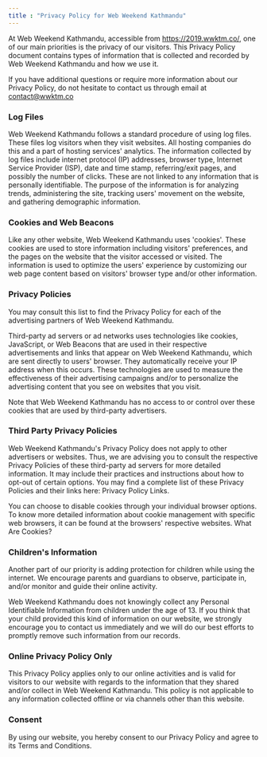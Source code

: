 ```yaml
---
title : "Privacy Policy for Web Weekend Kathmandu"
---
```



At Web Weekend Kathmandu, accessible from https://2019.wwktm.co/, one of our main priorities is the privacy of our visitors. This Privacy Policy document contains types of information that is collected and recorded by Web Weekend Kathmandu and how we use it.

If you have additional questions or require more information about our Privacy Policy, do not hesitate to contact us through email at contact@wwktm.co

### Log Files

Web Weekend Kathmandu follows a standard procedure of using log files. These files log visitors when they visit websites. All hosting companies do this and a part of hosting services' analytics. The information collected by log files include internet protocol (IP) addresses, browser type, Internet Service Provider (ISP), date and time stamp, referring/exit pages, and possibly the number of clicks. These are not linked to any information that is personally identifiable. The purpose of the information is for analyzing trends, administering the site, tracking users' movement on the website, and gathering demographic information.

### Cookies and Web Beacons

Like any other website, Web Weekend Kathmandu uses 'cookies'. These cookies are used to store information including visitors' preferences, and the pages on the website that the visitor accessed or visited. The information is used to optimize the users' experience by customizing our web page content based on visitors' browser type and/or other information.

### Privacy Policies

You may consult this list to find the Privacy Policy for each of the advertising partners of Web Weekend Kathmandu. 

Third-party ad servers or ad networks uses technologies like cookies, JavaScript, or Web Beacons that are used in their respective advertisements and links that appear on Web Weekend Kathmandu, which are sent directly to users' browser. They automatically receive your IP address when this occurs. These technologies are used to measure the effectiveness of their advertising campaigns and/or to personalize the advertising content that you see on websites that you visit.

Note that Web Weekend Kathmandu has no access to or control over these cookies that are used by third-party advertisers.

### Third Party Privacy Policies

Web Weekend Kathmandu's Privacy Policy does not apply to other advertisers or websites. Thus, we are advising you to consult the respective Privacy Policies of these third-party ad servers for more detailed information. It may include their practices and instructions about how to opt-out of certain options. You may find a complete list of these Privacy Policies and their links here: Privacy Policy Links.

You can choose to disable cookies through your individual browser options. To know more detailed information about cookie management with specific web browsers, it can be found at the browsers' respective websites. What Are Cookies?

### Children's Information

Another part of our priority is adding protection for children while using the internet. We encourage parents and guardians to observe, participate in, and/or monitor and guide their online activity.

Web Weekend Kathmandu does not knowingly collect any Personal Identifiable Information from children under the age of 13. If you think that your child provided this kind of information on our website, we strongly encourage you to contact us immediately and we will do our best efforts to promptly remove such information from our records.

### Online Privacy Policy Only

This Privacy Policy applies only to our online activities and is valid for visitors to our website with regards to the information that they shared and/or collect in Web Weekend Kathmandu. This policy is not applicable to any information collected offline or via channels other than this website.

### Consent

By using our website, you hereby consent to our Privacy Policy and agree to its Terms and Conditions.
